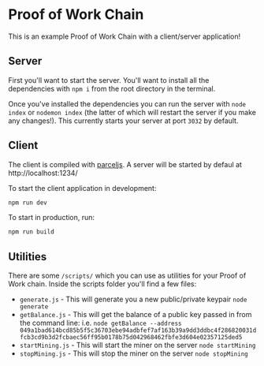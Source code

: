 # Proof of Work Chain

This is an example Proof of Work Chain with a client/server application!

## Server

First you'll want to start the server. You'll want to install all the dependencies with `npm i` from the root directory in the terminal.

Once you've installed the dependencies you can run the server with `node index` or `nodemon index` (the latter of which will restart the server if you make any changes!). This currently starts your server at port `3032` by default.

## Client
The client is compiled with [parceljs](https://en.parceljs.org/getting_started.html). A server will be started by defaul at http://localhost:1234/


To start the client application in development:
```bash
npm run dev
```
To start in production, run:

```bash
npm run build
```


## Utilities

There are some `/scripts/` which you can use as utilities for your Proof of Work chain. Inside the scripts folder you'll find a few files:

- `generate.js` - This will generate you a new public/private keypair `node generate`
- `getBalance.js` - This will get the balance of a public key passed in from the command line: i.e. `node getBalance --address 049a1bad614bcd85b5f5c36703ebe94adbfef7af163b39a9dd3ddbc4f286820031dfcb3cd9b3d2fcbaec56ff95b0178b75d042968462fbfe3d604e02357125ded5`
- `startMining.js` - This will start the miner on the server `node startMining`
- `stopMining.js` - This will stop the miner on the server `node stopMining`

